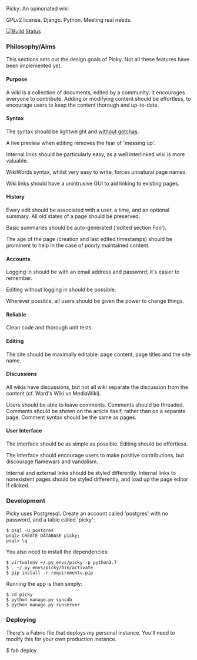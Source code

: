 Picky: An opinonated wiki

GPLv2 license. Django. Python. Meeting real needs.

[![Build Status](https://secure.travis-ci.org/Wilfred/Picky.png?branch=master)](http://travis-ci.org/Wilfred/Picky)

### Philosophy/Aims

This sections sets out the design goals of Picky. Not all these
features have been implemented yet.

#### Purpose

A wiki is a collection of documents, edited by a community. It
encourages everyone to contribute. Adding or modifying content should
be effortless, to encourage users to keep the content thorough and
up-to-date.

#### Syntax

The syntax should be lightweight and
[without gotchas](http://www.wilfred.me.uk/blog/2012/07/30/why-markdown-is-not-my-favourite-language/).

A live preview when editing removes the fear of 'messing up'.

Internal links should be particularly easy, as a well interlinked wiki
is more valuable.

WikiWords syntax, whilst very easy to write, forces unnatural page
names.

Wiki links should have a unintrusive GUI to aid linking to existing pages.

#### History

Every edit should be associated with a user, a time, and an optional
summary. All old states of a page should be preserved.

Basic summaries should be auto-generated ('edited section Foo').

The age of the page (creation and last edited timestamps) should be
prominent to help in the case of poorly maintained content.

#### Accounts

Logging in should be with an email address and password; it's easier
to remember.

Editing without logging in should be possible.

Wherever possible, all users should be given the power to change
things.

#### Reliable

Clean code and thorough unit tests.

#### Editing

The site should be maximally editable: page content, page titles and
the site name.

#### Discussions

All wikis have discussions, but not all wiki separate the discussion
from the content (cf. Ward's Wiki vs MediaWiki).

Users should be able to leave comments. Comments should be
threaded. Comments should be shown on the article itself, rather than
on a separate page. Comment syntax should be the same as pages.

#### User Interface

The interface should be as simple as possible. Editing should be
effortless.

The interface should encourage users to make positive contributions,
but discourage flamewars and vandalism.

Internal and external links should be styled differently. Internal
links to nonexistent pages should be styled differently, and load up
the page editor if clicked.

### Development

Picky uses Postgresql. Create an account called 'postgres' with no
password, and a table called 'picky':

    $ psql -U postgres
    psql> CREATE DATABASE picky;
    psql> \q

You also need to install the dependencies:

    $ virtualenv ~/.py_envs/picky -p python2.7
    $ . ~/.py_envs/picky/bin/activate
    $ pip install -r requirements.pip
    
Running the app is then simply:

    $ cd picky
    $ python manage.py syncdb
    $ python manage.py runserver

### Deploying

There's a Fabric file that deploys my personal instance. You'll need
to modify this for your own production instance.

   $ fab deploy
